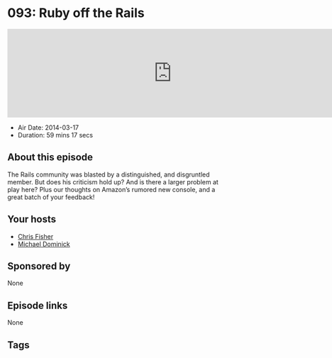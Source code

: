 # 093: Ruby off the Rails

<iframe src="https://player.fireside.fm/v2/MLf2ZzhC+OLsWidAf?theme=dark" width="740" height="200" frameborder="0" scrolling="no"></iframe>

* Air Date: 2014-03-17
* Duration: 59 mins 17 secs

## About this episode

The Rails community was blasted by a distinguished, and disgruntled member. But does his criticism hold up? And is there a larger problem at play here? Plus our thoughts on Amazon’s rumored new console, and a great batch of your feedback!

## Your hosts
* [Chris Fisher](https://coder.show/hosts/chrislas)
* [Michael Dominick](https://coder.show/hosts/michael)

## Sponsored by

None



## Episode links

None



## Tags

